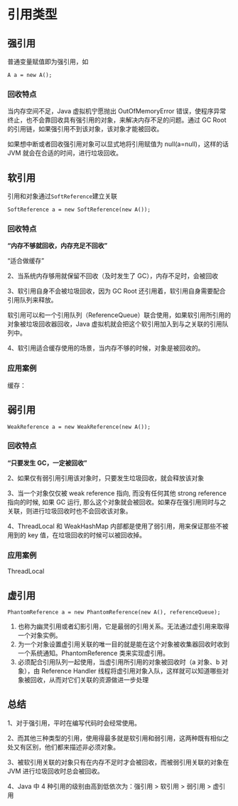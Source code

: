 # 引用类型

## 强引用

普通变量赋值即为强引用，如

`A a = new A();`

### 回收特点

当内存空间不足，Java 虚拟机宁愿抛出 OutOfMemoryError 错误，使程序异常终止，也不会靠回收具有强引用的对象，来解决内存不足的问题。通过 GC Root 的引用链，如果强引用不到该对象，该对象才能被回收。

如果想中断或者回收强引用对象可以显式地将引用赋值为 null(a=null)，这样的话 JVM 就会在合适的时间，进行垃圾回收。

## 软引用

引用和对象通过`SoftReference`建立关联

`SoftReference a = new SoftReference(new A());`

### 回收特点

**“内存不够就回收，内存充足不回收”**

“适合做缓存”

2、当系统内存够用就保留不回收（及时发生了 GC），内存不足时，会被回收

3、软引用自身不会被垃圾回收，因为 GC Root 还引用着，软引用自身需要配合引用队列来释放。

软引用可以和一个引用队列（ReferenceQueue）联合使用，如果软引用所引用的对象被垃圾回收器回收，Java 虚拟机就会把这个软引用加入到与之关联的引用队列中。

4、软引用适合缓存使用的场景，当内存不够的时候，对象是被回收的。

### 应用案例

缓存：

## 弱引用

`WeakReference a = new WeakReference(new A());`

### 回收特点

**“只要发生 GC，一定被回收”**

2、如果仅有弱引用引用该对象时，只要发生垃圾回收，就会释放该对象

3、当一个对象仅仅被 weak reference 指向, 而没有任何其他 strong reference 指向的时候, 如果 GC 运行, 那么这个对象就会被回收。如果存在强引用同时与之关联，则进行垃圾回收时也不会回收该对象。

4、ThreadLocal 和 WeakHashMap 内部都是使用了弱引用，用来保证那些不被用到的 key 值，在垃圾回收的时候可以被回收掉。

### 应用案例

ThreadLocal

## 虚引用

`PhantomReference a = new PhantomReference(new A(), referenceQueue);`

1.  也称为幽灵引用或者幻影引用，它是最弱的引用关系。无法通过虚引用来取得一个对象实例。
2.  为一个对象设置虚引用关联的唯一目的就是能在这个对象被收集器回收时收到一个系统通知。PhantomReference 类来实现虚引用。
3.  必须配合引用队列一起使用，当虚引用所引用的对象被回收时（a 对象、b 对象），由 Reference Handler 线程将虚引用对象入队，这样就可以知道哪些对象被回收，从而对它们关联的资源做进一步处理

## 总结

1、对于强引用，平时在编写代码时会经常使用。

2、而其他三种类型的引用，使用得最多就是软引用和弱引用，这两种既有相似之处又有区别，他们都来描述非必须对象。

3、被软引用关联的对象只有在内存不足时才会被回收，而被弱引用关联的对象在 JVM 进行垃圾回收时总会被回收。

4、Java 中 4 种引用的级别由高到低依次为：强引用 > 软引用 > 弱引用 > 虚引用
